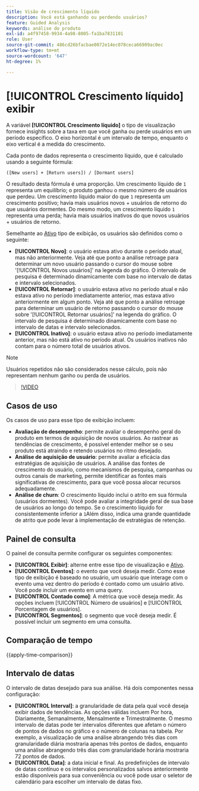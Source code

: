 ```yaml
---
title: Visão de crescimento líquido
description: Você está ganhando ou perdendo usuários?
feature: Guided Analysis
keywords: análise do produto
exl-id: a4f97458-9934-4a98-8005-fa1ba7831101
role: User
source-git-commit: 486cd26bfacbae0072e14ec078ceca66909ac0ec
workflow-type: tm+mt
source-wordcount: '647'
ht-degree: 1%

---
```


# [!UICONTROL Crescimento líquido] exibir

A variável **[!UICONTROL Crescimento líquido]** o tipo de visualização fornece insights sobre a taxa em que você ganha ou perde usuários em um período específico. O eixo horizontal é um intervalo de tempo, enquanto o eixo vertical é a medida do crescimento.

Cada ponto de dados representa o crescimento líquido, que é calculado usando a seguinte fórmula:

`([New users] + [Return users]) / [Dormant users]`

O resultado desta fórmula é uma proporção. Um crescimento líquido de `1` representa um equilíbrio; o produto ganhou o mesmo número de usuários que perdeu. Um crescimento líquido maior do que `1` representa um crescimento positivo; havia mais usuários novos + usuários de retorno do que usuários dormentes. Do mesmo modo, um crescimento líquido `1` representa uma perda; havia mais usuários inativos do que novos usuários + usuários de retorno.

Semelhante ao [Ativo](active.md) tipo de exibição, os usuários são definidos como o seguinte:

* **[!UICONTROL Novo]**: o usuário estava ativo durante o período atual, mas não anteriormente. Veja até que ponto a análise retroage para determinar um novo usuário passando o cursor do mouse sobre &#39;[!UICONTROL Novos usuários]&#39; na legenda do gráfico. O intervalo de pesquisa é determinado dinamicamente com base no intervalo de datas e intervalo selecionados.
* **[!UICONTROL Retornar]**: o usuário estava ativo no período atual e não estava ativo no período imediatamente anterior, mas estava ativo anteriormente em algum ponto. Veja até que ponto a análise retroage para determinar um usuário de retorno passando o cursor do mouse sobre &#39;[!UICONTROL Retornar usuários]&#39; na legenda do gráfico. O intervalo de pesquisa é determinado dinamicamente com base no intervalo de datas e intervalo selecionados.
* **[!UICONTROL Inativo]**: o usuário estava ativo no período imediatamente anterior, mas não está ativo no período atual. Os usuários inativos não contam para o número total de usuários ativos.

>[!NOTE]
>
>Usuários repetidos não são considerados nesse cálculo, pois não representam nenhum ganho ou perda de usuários.

>[!VIDEO](https://video.tv.adobe.com/v/3421664/?learn=on)

## Casos de uso

Os casos de uso para esse tipo de exibição incluem:

* **Avaliação de desempenho**: permite avaliar o desempenho geral do produto em termos de aquisição de novos usuários. Ao rastrear as tendências de crescimento, é possível entender melhor se o seu produto está atraindo e retendo usuários no ritmo desejado.
* **Análise de aquisição de usuário**: permite avaliar a eficácia das estratégias de aquisição de usuários. A análise das fontes de crescimento do usuário, como mecanismos de pesquisa, campanhas ou outros canais de marketing, permite identificar as fontes mais significativas de crescimento, para que você possa alocar recursos adequadamente.
* **Análise de churn**: O crescimento líquido inclui o atrito em sua fórmula (usuários dormentes). Você pode avaliar a integridade geral de sua base de usuários ao longo do tempo. Se o crescimento líquido for consistentemente inferior a `1`Além disso, indica uma grande quantidade de atrito que pode levar à implementação de estratégias de retenção.

## Painel de consulta

O painel de consulta permite configurar os seguintes componentes:

* **[!UICONTROL Exibir]**: alterne entre esse tipo de visualização e [Ativo](active.md).
* **[!UICONTROL Eventos]**: o evento que você deseja medir. Como esse tipo de exibição é baseado no usuário, um usuário que interage com o evento uma vez dentro do período é contado como um usuário ativo. Você pode incluir um evento em uma query.
* **[!UICONTROL Contado como]**: A métrica que você deseja medir. As opções incluem [!UICONTROL Número de usuários] e [!UICONTROL Porcentagem de usuários].
* **[!UICONTROL Segmentos]**: o segmento que você deseja medir. É possível incluir um segmento em uma consulta.

## Comparação de tempo

{{apply-time-comparison}}

## Intervalo de datas

O intervalo de datas desejado para sua análise. Há dois componentes nessa configuração:

* **[!UICONTROL Interval]**: a granularidade de data pela qual você deseja exibir dados de tendências. As opções válidas incluem Por hora, Diariamente, Semanalmente, Mensalmente e Trimestralmente. O mesmo intervalo de datas pode ter intervalos diferentes que afetam o número de pontos de dados no gráfico e o número de colunas na tabela. Por exemplo, a visualização de uma análise abrangendo três dias com granularidade diária mostraria apenas três pontos de dados, enquanto uma análise abrangendo três dias com granularidade horária mostraria 72 pontos de dados.
* **[!UICONTROL Data]**: a data inicial e final. As predefinições de intervalo de datas contínuo e os intervalos personalizados salvos anteriormente estão disponíveis para sua conveniência ou você pode usar o seletor de calendário para escolher um intervalo de datas fixo.
